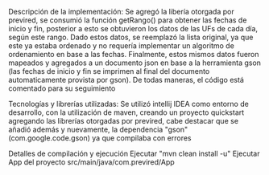 Descripción de la implementación:
Se agregó la libería otorgada por previred, se consumió la función
getRango() para obtener las fechas de inicio y fin,
posterior a esto se obtuvieron los datos de las UFs de cada día,
según este rango. Dado estos datos, se reemplazó la lista original, ya que este ya estaba
ordenado y no requería implementar un algoritmo de ordenamiento
en base a las fechas. Finalmente, estos mismos datos fueron mapeados
y agregados a un documento json en base a la herramienta gson
(las fechas de inicio y fin se imprimen al final del documento
automaticamente provista por gson).
De todas maneras, el código está comentado para su seguimiento

Tecnologías y librerías utilizadas:
Se utilizó intellij IDEA como entorno de desarrollo, 
con la utilización de maven, creando un proyecto quickstart
agregando las librerías otorgadas por previred, cabe destacar
que se añadió además y nuevamente, la dependencia "gson" (com.google.code.gson)
ya que compilaba con errores

Detalles de compilación y ejecución
Ejecutar "mvn clean install -u"
Ejecutar App del proyecto src/main/java/com.previred/App
